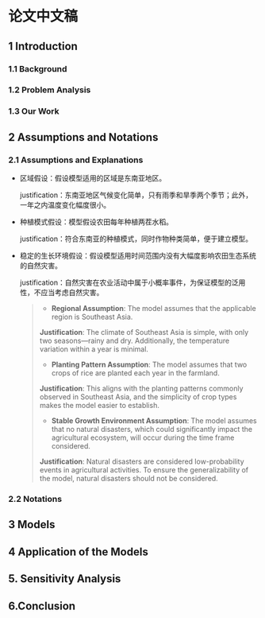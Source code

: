 # 论文中文稿

## 1 Introduction

### 1.1 Background

### 1.2 Problem Analysis

### 1.3 Our Work

## 2 Assumptions and Notations

### 2.1 Assumptions and Explanations

* 区域假设：假设模型适用的区域是东南亚地区。

  justification：东南亚地区气候变化简单，只有雨季和旱季两个季节；此外，一年之内温度变化幅度很小。

* 种植模式假设：模型假设农田每年种植两茬水稻。

  justification：符合东南亚的种植模式，同时作物种类简单，便于建立模型。

* 稳定的生长环境假设：假设模型适用时间范围内没有大幅度影响农田生态系统的自然灾害。

  justification：自然灾害在农业活动中属于小概率事件，为保证模型的泛用性，不应当考虑自然灾害。

  >- **Regional Assumption**: The model assumes that the applicable region is Southeast Asia.
  >
  >  **Justification**: The climate of Southeast Asia is simple, with only two seasons—rainy and dry. Additionally, the temperature variation within a year is minimal.
  >
  >- **Planting Pattern Assumption**: The model assumes that two crops of rice are planted each year in the farmland.
  >
  >  **Justification**: This aligns with the planting patterns commonly observed in Southeast Asia, and the simplicity of crop types makes the model easier to establish.
  >
  >- **Stable Growth Environment Assumption**: The model assumes that no natural disasters, which could significantly impact the agricultural ecosystem, will occur during the time frame considered.
  >
  >  **Justification**: Natural disasters are considered low-probability events in agricultural activities. To ensure the generalizability of the model, natural disasters should not be considered.

### 2.2 Notations

## 3 Models

## 4 Application of the Models

## 5. Sensitivity Analysis

## 6.Conclusion